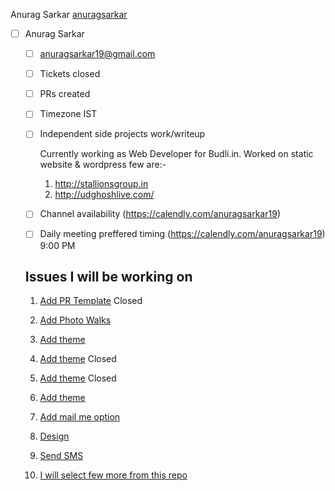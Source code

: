 Anurag Sarkar [anuragsarkar](https://github.com/anuragsarkar/Internship/new/intern)
- [ ] Anurag Sarkar

     - [ ] anuragsarkar19@gmail.com
     - [ ] Tickets closed
     - [ ] PRs created
     - [ ] Timezone
            IST
     - [ ] Independent side projects work/writeup
     
          Currently working as Web Developer for Budli.in. Worked on static website & wordpress few are:- 
          
          1. http://stallionsgroup.in
          2. http://udghoshlive.com/ 
                 
     - [ ] Channel availability 
            (https://calendly.com/anuragsarkar19)
     - [ ] Daily meeting preffered timing
            (https://calendly.com/anuragsarkar19) 9:00 PM
     
     ##  Issues I will be working on
            
    1. [Add PR Template](https://github.com/tapaswenipathak/Photography-Competitions/issues/8) Closed
            
    2. [Add Photo Walks](https://github.com/tapaswenipathak/Photography-Competitions/issues/11)
            
    3. [Add theme](https://github.com/tapaswenipathak/Photography-Competitions/issues/6)
            
    4. [Add theme](https://github.com/tapaswenipathak/Research-Paper-Publications/issues/11) Closed
            
    5. [Add theme](https://github.com/tapaswenipathak/Women-Communities/issues/22) Closed
                      
    6. [Add theme](https://github.com/tapaswenipathak/Scholarships-STEM/issues/9)
            
    7. [Add mail me option](https://github.com/tapaswenipathak/Scholarships-STEM/issues/8)
            
    8. [Design](https://github.com/tapaswenipathak/Internship-project-tasks/issues/5)
            
    9. [Send SMS](https://github.com/tapaswenipathak/Internship-project-tasks/issues/3)
            
    10. [I will select few more from this repo](https://github.com/tapaswenipathak/Internship-project-tasks/issues) 
            
